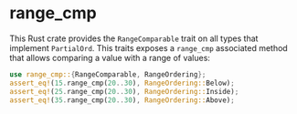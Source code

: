 # range_cmp

This Rust crate provides the `RangeComparable` trait on all types that
implement `PartialOrd`. This traits exposes a `range_cmp` associated method
that allows comparing a value with a range of values:

```rust
use range_cmp::{RangeComparable, RangeOrdering};
assert_eq!(15.range_cmp(20..30), RangeOrdering::Below);
assert_eq!(25.range_cmp(20..30), RangeOrdering::Inside);
assert_eq!(35.range_cmp(20..30), RangeOrdering::Above);
```
